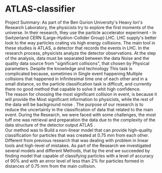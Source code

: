 # ATLAS-classifier
Project Summary: 
As part of the Ben Gurion University's Heavy Ion's Research Laboratory, the physicists try to explore the first moments of the universe. 
In their research, they use the particle accelerator experiment - In Switzerland CERN (Large-Hydron-Collider Group) LHC. 
LHC supply's better look to the way particles crating vis high energy collisions. 
The main tool in these studies is ATLAS, a detector that records the events in LHC. 
In the research process, physicists analyze the detector observations. 
At the step of the analysis, data must be separated between the data Noise and  the quality data source from "significant collisions", that chosen by Physical parameters. Despite the knowledge and technology This task is complicated because, sometimes in Single event happening Multiple collisions that happened in Infinitesimal time one of each other and in a small distance, so the particle classification task is difficult, and currently there no good method that capable to solve it whit high confidence.  
The reason for choosing the most significant collision in event, is because it will provide the Most significant information to physicists, while the rest of the data will be background noise . 
The purpose of our research is to reduce the uncertainty in the classification of data that related to the main event. 
During the Research, we were faced with some challenges, the most tuff one was retrieval and preparation the data due to the complexity of the data structure of the detector output ATLAS .  
Our method was to Build a non-linear model that can provide high-quality classification for particles that was created at 0.75 mm from each other. Different from previous research that was dealing with problem in linear tools and high-level of mistakes. 
As part of the Research we investigated several models and different Methods, that by the end we succeeded by finding model that capable of classifying particles with a level of accuracy of 90% and with an error level of less than 2% for particles formed in distances of 0.75 mm from the main collision.
